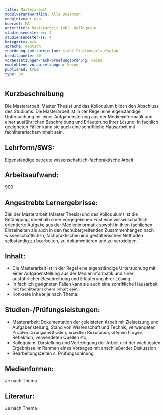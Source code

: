 ```yaml
---
title: Masterarbeit 
modulverantwortlich: Alle Dozenten
modulniveau: n/a
kuerzel: MA
untertitel: Masterarbeit inkl. Kolloquium
studiensemester-ws: 4
studiensemester-ss: 4
kategorie: n/a
sprache: deutsch
zuordnung-zum-curriculum: siehe Studienverlaufsplan
kreditpunkte: 30
voraussetzungen-nach-pruefungsordnung: keine
empfohlene-voraussetzungen: keine
published: true
type: pm
---
```


## Kurzbeschreibung
Die Masterarbeit (Master Thesis) und das Kolloquium bilden den Abschluss des Studiums. Die Masterarbeit ist in der Regel eine eigenständige Untersuchung mit einer Aufgabenstellung aus der Medieninformatik und einer ausführlichen Beschreibung und Erläuterung ihrer Lösung. In fachlich geeigneten Fällen kann sie auch eine schriftliche Hausarbeit mit fachliterarischem Inhalt sein.

## Lehrform/SWS: 
Eigenständige betreute wissenschaftlich-fachpraktische Arbeit

## Arbeitsaufwand: 
900

## Angestrebte Lernergebnisse:
Ziel der Masterarbeit (Master Thesis) und des Kolloquiums ist die Befähigung, innerhalb einer vorgegebenen Frist eine wissenschaftlich orientierte Aufgabe aus der Medieninformatik sowohl in ihren fachlichen Einzelheiten als auch in den fachübergreifenden Zusammenhängen nach wissenschaftlichen, fachpraktischen und gestalterischen Methoden selbständig zu bearbeiten, zu dokumentieren und zu verteidigen. 

## Inhalt:
- Die Masterarbeit ist in der Regel eine eigenständige Untersuchung mit einer Aufgabenstellung aus der Medieninformatik und einer ausführlichen Beschreibung und Erläuterung ihrer Lösung. 
- In fachlich geeigneten Fällen kann sie auch eine schriftliche Hausarbeit mit fachliterarischem Inhalt sein. 
- Konkrete Inhalte je nach Thema.

## Studien-/Prüfungsleistungen:
- Masterarbeit: Dokumentation der geleisteten Arbeit mit Zielsetzung und Aufgabenstellung, Stand von Wissenschaft und Technik, verwendeten Problemlösungsmethoden, erzielten Resultaten, offenen Fragen, Reflektion, verwendeten Quellen etc..
- Kolloquium: Darstellung und Verteidigung der Arbeit und der wichtigsten Ergebnisse im Rahmen eines Vortrages mit anschließender Diskussion
- Bearbeitungszeiten s. Prüfungsordnung

## Medienformen:
Je nach Thema

## Literatur:
Je nach Thema
